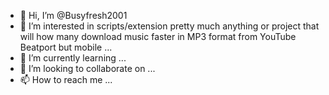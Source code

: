 - 👋 Hi, I’m @Busyfresh2001
- 👀 I’m interested in scripts/extension pretty much anything or project that will how many download music faster in MP3 format from YouTube Beatport but mobile  ...
- 🌱 I’m currently learning ...
- 💞️ I’m looking to collaborate on ...
- 📫 How to reach me ...

<!---
Busyfresh2001/Busyfresh2001 is a ✨ special ✨ repository because its `README.md` (this file) appears on your GitHub profile.
You can click the Preview link to take a look at your changes.
--->
